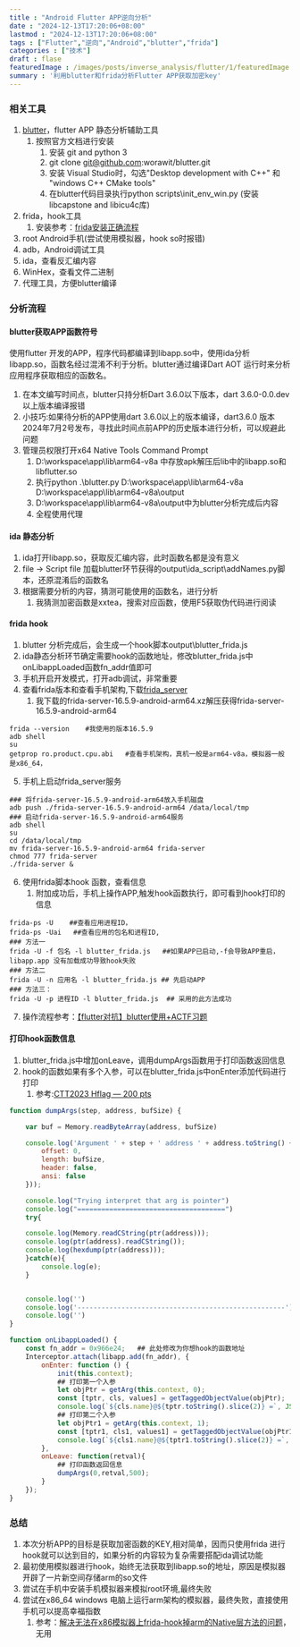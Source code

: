 ```yaml
---
title : "Android Flutter APP逆向分析" 
date : "2024-12-13T17:20:06+08:00" 
lastmod : "2024-12-13T17:20:06+08:00" 
tags : ["Flutter","逆向","Android","blutter","frida"] 
categories : ["技术"]
draft : flase
featuredImage : /images/posts/inverse_analysis/flutter/1/featuredImage.jpg
summary : '利用blutter和frida分析Flutter APP获取加密key'
---
```


### 相关工具
1. [blutter](https://github.com/worawit/blutter)，flutter APP 静态分析辅助工具
    1. 按照官方文档进行安装
        1. 安装 git and python 3
        2. git clone git@github.com:worawit/blutter.git
        3. 安装 Visual Studio时，勾选"Desktop development with C++" 和 "windows C++ CMake tools"
        4. 在blutter代码目录执行python scripts\init_env_win.py (安装libcapstone and libicu4c库)
2. frida，hook工具
    1. 安装参考：[frida安装正确流程](https://www.cnblogs.com/fuxuqiannian/p/17930851.html#)
3. root Android手机(尝试使用模拟器，hook so时报错)
4. adb，Android调试工具
5. ida，查看反汇编内容
6. WinHex，查看文件二进制
7. 代理工具，方便blutter编译

### 分析流程
#### blutter获取APP函数符号

使用flutter 开发的APP，程序代码都编译到libapp.so中，使用ida分析libapp.so，函数名经过混淆不利于分析。blutter通过编译Dart AOT 运行时来分析应用程序获取相应的函数名。

1. 在本文编写时间点，blutter只持分析Dart 3.6.0以下版本，dart 3.6.0-0.0.dev 以上版本编译报错
2. 小技巧:如果待分析的APP使用dart 3.6.0以上的版本编译，dart3.6.0 版本2024年7月2号发布，寻找此时间点前APP的历史版本进行分析，可以规避此问题
3. 管理员权限打开x64 Native Tools Command Prompt
    1. D:\workspace\app\lib\arm64-v8a 中存放apk解压后lib中的libapp.so和libflutter.so
    2. 执行python .\blutter.py D:\workspace\app\lib\arm64-v8a D:\workspace\app\lib\arm64-v8a\output
    3. D:\workspace\app\lib\arm64-v8a\output中为blutter分析完成后内容
    4. 全程使用代理

#### ida 静态分析

1. ida打开libapp.so，获取反汇编内容，此时函数名都是没有意义
2. file -> Script file 加载blutter环节获得的output\ida_script\addNames.py脚本，还原混淆后的函数名
3. 根据需要分析的内容，猜测可能使用的函数名，进行分析
    1. 我猜测加密函数是xxtea，搜索对应函数，使用F5获取伪代码进行阅读

#### frida hook

1. blutter 分析完成后，会生成一个hook脚本output\blutter_frida.js
2. ida静态分析环节确定需要hook的函数地址，修改blutter_frida.js中onLibappLoaded函数fn_addr值即可
3. 手机开启开发模式，打开adb调试，非常重要
4. 查看frida版本和查看手机架构,下载[frida_server](https://github.com/frida/frida/releases)
    1. 我下载的frida-server-16.5.9-android-arm64.xz解压获得frida-server-16.5.9-android-arm64
```shell
frida --version    #我使用的版本16.5.9 
adb shell
su
getprop ro.product.cpu.abi   #查看手机架构，真机一般是arm64-v8a，模拟器一般是x86_64，
```
5. 手机上启动frida_server服务
```shell
### 将frida-server-16.5.9-android-arm64放入手机磁盘
adb push ./frida-server-16.5.9-android-arm64 /data/local/tmp
### 启动frida-server-16.5.9-android-arm64服务
adb shell
su
cd /data/local/tmp
mv frida-server-16.5.9-android-arm64 frida-server
chmod 777 frida-server
./frida-server &   
```
6. 使用frida脚本hook 函数，查看信息
    1. 附加成功后，手机上操作APP,触发hook函数执行，即可看到hook打印的信息
```shell
frida-ps -U    ##查看应用进程ID，
frida-ps -Uai   ##查看应用的包名和进程ID, 
### 方法一
frida -U -f 包名 -l blutter_frida.js   ##如果APP已启动,-f会导致APP重启，libapp.app 没有加载成功导致hook失败
### 方法二
frida -U -n 应用名 -l blutter_frida.js ## 先启动APP
### 方法三：
frida -U -p 进程ID -l blutter_frida.js  ## 采用的此方法成功
```
7. 操作流程参考：[【flutter对抗】blutter使用+ACTF习题](https://juejin.cn/post/7311254319323889699)

#### 打印hook函数信息

1. blutter_frida.js中增加onLeave，调用dumpArgs函数用于打印函数返回信息
2. hook的函数如果有多个入参，可以在blutter_frida.js中onEnter添加代码进行打印
    1. 参考:[CTT2023 Hflag — 200 pts](https://medium.com/@fnnnr/ctt2023-hflag-200-pts-4be08927769f)

```js
function dumpArgs(step, address, bufSize) {

    var buf = Memory.readByteArray(address, bufSize)

    console.log('Argument ' + step + ' address ' + address.toString() + ' ' + 'buffer: ' + bufSize.toString() + '\n\n Value:\n' +hexdump(buf, {
        offset: 0,
        length: bufSize,
        header: false,
        ansi: false
    }));

    console.log("Trying interpret that arg is pointer")
    console.log("=====================================")
    try{

    console.log(Memory.readCString(ptr(address)));
    console.log(ptr(address).readCString());
    console.log(hexdump(ptr(address)));
    }catch(e){
        console.log(e);
    }


    console.log('')
    console.log('----------------------------------------------------')
    console.log('')
}

function onLibappLoaded() {
    const fn_addr = 0x966e24;   ## 此处修改为你想hook的函数地址
    Interceptor.attach(libapp.add(fn_addr), {
        onEnter: function () {
            init(this.context);
            ## 打印第一个入参
            let objPtr = getArg(this.context, 0);
            const [tptr, cls, values] = getTaggedObjectValue(objPtr);
            console.log(`${cls.name}@${tptr.toString().slice(2)} =`, JSON.stringify(values, null, 2));
            ## 打印第二个入参
            let objPtr1 = getArg(this.context, 1);
            const [tptr1, cls1, values1] = getTaggedObjectValue(objPtr1);
            console.log(`${cls1.name}@${tptr1.toString().slice(2)} =`, JSON.stringify(values1, null, 2));
        },
        onLeave: function(retval){
            ## 打印函数返回信息
            dumpArgs(0,retval,500);
        }
    });
}
```
### 总结

1. 本次分析APP的目标是获取加密函数的KEY,相对简单，因而只使用frida 进行hook就可以达到目的，如果分析的内容较为复杂需要搭配ida调试功能
2. 最初使用模拟器进行hook，始终无法获取到libapp.so的地址，原因是模拟器开辟了一片新空间存储arm的so文件
3. 尝试在手机中安装手机模拟器来模拟root环境,最终失败
4. 尝试在x86_64 windows 电脑上运行arm架构的模拟器，最终失败，直接使用手机可以提高幸福指数
    1. 参考：[解决无法在x86模拟器上frida-hook掉arm的Native层方法的问题](https://blog.csdn.net/qq_65474192/article/details/138916083)，无用